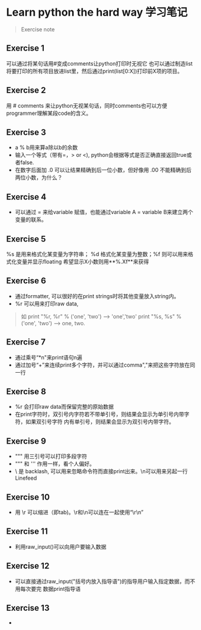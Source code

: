 # Learn python the hard way 学习笔记
> Exercise note

## Exercise 1
可以通过将某句话用#变成comments让python打印时无视它
也可以通过制造list将要打印的所有项目放进list里，然后通过print(list[0:X])打印前X项的项目。

## Exercise 2
用 # comments 来让python无视某句话，同时comments也可以方便programmer理解某段code的含义。

## Exercise 3
- a % b用来算a除以b的余数
- 输入一个等式（带有=，> or <), python会根据等式是否正确直接返回true或者false.
- 在数字后面加 .0 可以让结果精确到后一位小数，但好像用 .00 不能精确到后两位小数，为什么？

## Exercise 4
- 可以通过 = 来给variable 赋值，也能通过variable A = variable B来建立两个变量的联系。

## Exercise 5
%s 是用来格式化某变量为字符串； %d 格式化某变量为整数；%f 则可以用来格式化变量并显示floating
希望显示X小数则用**%.Xf**来获得

## Exercise 6
- 通过formatter, 可以很好的在print strings时将其他变量放入string内。
- %r 可以用来打印raw data,
>如 print "%r, %r" % ('one', 'two') --> 'one','two'
print "%s, %s" % ('one', 'two') --> one, two.

## Exercise 7
- 通过乘号“\*n"来print语句n遍
- 通过加号“\+”来连续print多个字符，并可以通过comma","来把这些字符放在同一行

## Exercise 8
- %r 会打印raw data而保留完整的原始数据
- 在print字符时，双引号内字符若不带单引号，则结果会显示为单引号内带字符，如果双引号字符
内有单引号，则结果会显示为双引号内带字符。

## Exercise 9
- """ 用三引号可以打印多段字符
- """ 和 ''' 作用一样，看个人偏好。
- \\ 是 backlash, 可以用来忽略命令符而直接print出来。\n可以用来另起一行Linefeed

## Exercise 10
- 用 \r 可以缩进（即tab)。\r和\n可以连在一起使用“\r\n”

## Exercise 11
- 利用raw_input()可以向用户要输入数据

## Exercise 12
- 可以直接通过raw_input("括号内放入指导语")的指导用户输入指定数据，而不用每次要完
数据print指导语

## Exercise 13
- 
